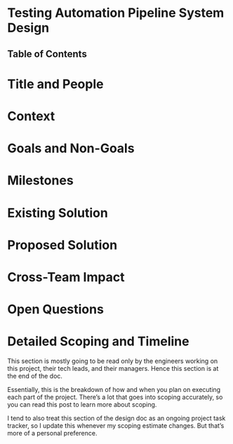 # Testing Automation Pipeline System Design

## Table of Contents

<!-- mdformat-toc start --slug=github --no-anchors --maxlevel=6 --minlevel=2 -->

<!-- mdformat-toc end -->

<!-- https://www.freecodecamp.org/news/how-to-write-a-good-software-design-document-66fcf019569c/ -->

# Title and People

<!-- 
The title of your design doc, the author(s) (should be the same as the list of people planning to work on this project), the reviewer(s) of the doc (we’ll talk more about that in the Process section below), and the date this document was last updated.
Overview

A high level summary that every engineer at the company should understand and use to decide if it’s useful for them to read the rest of the doc. It should be 3 paragraphs max.
-->

# Context


<!-- 
A description of the problem at hand, why this project is necessary, what people need to know to assess this project, and how it fits into the technical strategy, product strategy, or the team’s quarterly goals.
-->

# Goals and Non-Goals

<!--
The Goals section should:

    describe the user-driven impact of your project — where your user might be another engineering team or even another technical system
    specify how to measure success using metrics — bonus points if you can link to a dashboard that tracks those metrics

Non-Goals are equally important to describe which problems you won’t be fixing so everyone is on the same page.
-->

# Milestones

<!-- 
A list of measurable checkpoints, so your PM and your manager’s manager can skim it and know roughly when different parts of the project will be done. I encourage you to break the project down into major user-facing milestones if the project is more than 1 month long.

Use calendar dates so you take into account unrelated delays, vacations, meetings, and so on. It should look something like this:

Start Date: June 7, 2018
Milestone 1 — New system MVP running in dark-mode: June 28, 2018
Milestone 2 - Retire old system: July 4th, 2018
End Date: Add feature X, Y, Z to new system: July 14th, 2018

Add an [Update] subsection here if the ETA of some of these milestone changes, so the stakeholders can easily see the most up-to-date estimates.
-->

# Existing Solution

<!-- 
In addition to describing the current implementation, you should also walk through a high level example flow to illustrate how users interact with this system and/or how data flow through it.

A user story is a great way to frame this. Keep in mind that your system might have different types of users with different use cases.
-->

# Proposed Solution

<!--
Some people call this the Technical Architecture section. Again, try to walk through a user story to concretize this. Feel free to include many sub-sections and diagrams.

Provide a big picture first, then fill in lots of details. Aim for a world where you can write this, then take a vacation on some deserted island, and another engineer on the team can just read it and implement the solution as you described.
Alternative Solutions

What else did you consider when coming up with the solution above? What are the pros and cons of the alternatives? Have you considered buying a 3rd-party solution — or using an open source one — that solves this problem as opposed to building your own?
Testability, Monitoring and Alerting

I like including this section, because people often treat this as an afterthought or skip it all together, and it almost always comes back to bite them later when things break and they have no idea how or why.
-->

# Cross-Team Impact

<!--
How will this increase on call and dev-ops burden?
How much money will it cost?
Does it cause any latency regression to the system?
Does it expose any security vulnerabilities?
What are some negative consequences and side effects?
How might the support team communicate this to the customers?
-->

# Open Questions

<!--
Any open issues that you aren’t sure about, contentious decisions that you’d like readers to weigh in on, suggested future work, and so on. A tongue-in-cheek name for this section is the “known unknowns”.
-->

# Detailed Scoping and Timeline

This section is mostly going to be read only by the engineers working on this project, their tech leads, and their managers. Hence this section is at the end of the doc.

Essentially, this is the breakdown of how and when you plan on executing each part of the project. There’s a lot that goes into scoping accurately, so you can read this post to learn more about scoping.

I tend to also treat this section of the design doc as an ongoing project task tracker, so I update this whenever my scoping estimate changes. But that’s more of a personal preference.